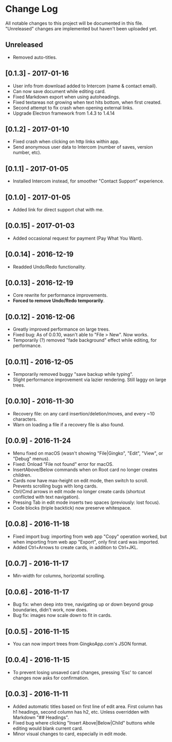 # Change Log
All notable changes to this project will be documented in this file.
"Unreleased" changes are implemented but haven't been uploaded yet.

## Unreleased
- Removed auto-titles.


## [0.1.3] - 2017-01-16
- User info from download added to Intercom (name & contact email).
- Can now save document while editing card.
- Fixed Markdown export when using autoheadings.
- Fixed textareas not growing when text hits bottom, when first created.
- Second attempt to fix crash when opening external links.
- Upgrade Electron framework from 1.4.3 to 1.4.14


## [0.1.2] - 2017-01-10
- Fixed crash when clicking on http links within app.
- Send anonymous user data to Intercom (number of saves, version number, etc).


## [0.1.1] - 2017-01-05
- Installed Intercom instead, for smoother "Contact Support" experience.


## [0.1.0] - 2017-01-05
- Added link for direct support chat with me.


## [0.0.15] - 2017-01-03
- Added occasional request for payment (Pay What You Want).


## [0.0.14] - 2016-12-19
- Readded Undo/Redo functionality.


## [0.0.13] - 2016-12-19
- Core rewrite for performance improvements.
- **Forced to remove Undo/Redo temporarily**.


## [0.0.12] - 2016-12-06
- Greatly improved performance on large trees.
- Fixed bug: As of 0.0.10, wasn't able to "File > New". Now works.
- Temporarily (?) removed "fade background" effect while editing, for performance.


## [0.0.11] - 2016-12-05
- Temporarily removed buggy "save backup while typing".
- Slight performance improvement via lazier rendering. Still laggy on large trees.


## [0.0.10] - 2016-11-30
- Recovery file: on any card insertion/deletion/moves, and every ~10 characters.
- Warn on loading a file if a recovery file is also found.


## [0.0.9] - 2016-11-24
- Menu fixed on macOS (wasn't showing "File|Gingko", "Edit", "View", or "Debug" menus).
- Fixed: Onload "File not found" error for macOS.
- InsertAbove/Below commands when on Root card no longer creates children.
- Cards now have max-height on edit mode, then switch to scroll. 
Prevents scrolling bugs with long cards.
- Ctrl/Cmd arrows in edit mode no longer create cards
(shortcut conflicted with text navigation).
- Pressing Tab in edit mode inserts two spaces (previously: lost focus).
- Code blocks (triple backtick) now preserve whitespace.


## [0.0.8] - 2016-11-18
- Fixed import bug: importing from web app "Copy" operation worked,
but when importing from web app "Export", only first card was imported.
- Added Ctrl+Arrows to create cards, in addition to Ctrl+JKL.


## [0.0.7] - 2016-11-17
- Min-width for columns, horizontal scrolling.


## [0.0.6] - 2016-11-17
- Bug fix: when deep into tree, navigating up or down beyond group boundaries,
didn't work, now does.
- Bug fix: images now scale down to fit in cards.


## [0.0.5] - 2016-11-15
- You can now import trees from GingkoApp.com's JSON format.


## [0.0.4] - 2016-11-15
- To prevent losing unsaved card changes, pressing 'Esc' to cancel changes
now asks for confirmation.


## [0.0.3] - 2016-11-11
- Added automatic titles based on first line of edit area.
First column has h1 headings, second column has h2, etc.
Unless overridden with Markdown "## Headings".
- Fixed bug where clicking "Insert Above|Below|Child" buttons while editing
would blank current card.
- Minor visual changes to card, especially in edit mode.
